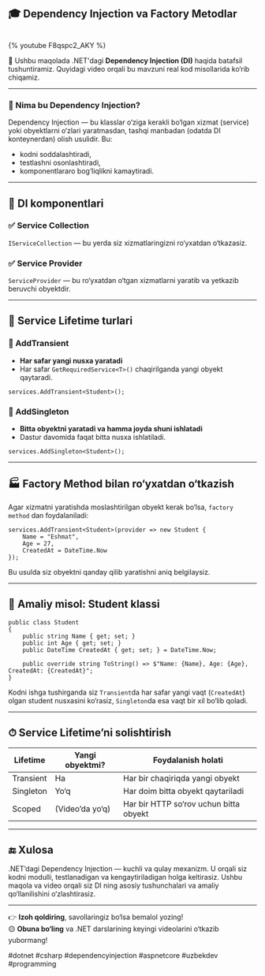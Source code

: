 ## 🎓 Dependency Injection va Factory Metodlar

<br/>
{% youtube F8qspc2_AKY  %}
<br/>

🚀 Ushbu maqolada .NET'dagi **Dependency Injection (DI)** haqida batafsil tushuntiramiz. Quyidagi video orqali bu mavzuni real kod misollarida ko‘rib chiqamiz.

---

### 📌 Nima bu Dependency Injection?

Dependency Injection — bu klasslar o‘ziga kerakli bo‘lgan xizmat (service) yoki obyektlarni o‘zlari yaratmasdan, tashqi manbadan (odatda DI konteynerdan) olish usulidir. Bu:
- kodni soddalashtiradi,
- testlashni osonlashtiradi,
- komponentlararo bog‘liqlikni kamaytiradi.

---

## 🧱 DI komponentlari

### ✅ Service Collection
`IServiceCollection` — bu yerda siz xizmatlaringizni ro‘yxatdan o‘tkazasiz.

### ✅ Service Provider
`ServiceProvider` — bu ro‘yxatdan o‘tgan xizmatlarni yaratib va yetkazib beruvchi obyektdir.

---

## 🔄 Service Lifetime turlari

### 🔹 AddTransient
- **Har safar yangi nusxa yaratadi**
- Har safar `GetRequiredService<T>()` chaqirilganda yangi obyekt qaytaradi.

```
services.AddTransient<Student>();
```

### 🔸 AddSingleton
- **Bitta obyektni yaratadi va hamma joyda shuni ishlatadi**
- Dastur davomida faqat bitta nusxa ishlatiladi.

```
services.AddSingleton<Student>();
```

---

## 🏭 Factory Method bilan ro‘yxatdan o‘tkazish

Agar xizmatni yaratishda moslashtirilgan obyekt kerak bo‘lsa, `factory method` dan foydalaniladi:

```
services.AddTransient<Student>(provider => new Student {
    Name = "Eshmat",
    Age = 27,
    CreatedAt = DateTime.Now
});
```

Bu usulda siz obyektni qanday qilib yaratishni aniq belgilaysiz.

---

## 🧪 Amaliy misol: Student klassi

```
public class Student
{
    public string Name { get; set; }
    public int Age { get; set; }
    public DateTime CreatedAt { get; set; } = DateTime.Now;

    public override string ToString() => $"Name: {Name}, Age: {Age}, CreatedAt: {CreatedAt}";
}
```

Kodni ishga tushirganda siz `Transient`da har safar yangi vaqt (`CreatedAt`) olgan student nusxasini ko‘rasiz, `Singleton`da esa vaqt bir xil bo‘lib qoladi.

---

## ⏱ Service Lifetime’ni solishtirish

| Lifetime     | Yangi obyektmi? | Foydalanish holati                    |
|--------------|------------------|--------------------------------------|
| Transient    | Ha               | Har bir chaqiriqda yangi obyekt      |
| Singleton    | Yo‘q             | Har doim bitta obyekt qaytariladi    |
| Scoped       | (Video’da yo‘q)  | Har bir HTTP so‘rov uchun bitta obyekt |

---

## 🔚 Xulosa

.NET’dagi Dependency Injection — kuchli va qulay mexanizm. U orqali siz kodni modulli, testlanadigan va kengaytiriladigan holga keltirasiz. Ushbu maqola va video orqali siz DI ning asosiy tushunchalari va amaliy qo‘llanilishini o‘zlashtirasiz.

---

👉 **Izoh qoldiring**, savollaringiz bo‘lsa bemalol yozing!  
🟡 **Obuna bo‘ling** va .NET darslarining keyingi videolarini o‘tkazib yubormang!

#dotnet #csharp #dependencyinjection #aspnetcore #uzbekdev #programming
